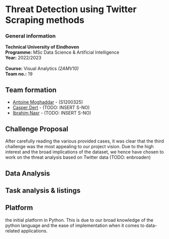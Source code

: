 # Threat Detection using Twitter Scraping methods
### General information<br>
**Technical University of Eindhoven<br>**
**Programme:** MSc Data Science & Artificial Intelligence<br>
**Year:** 2022/2023<br><br>
**Course:** Visual Analytics *(2AMV10)*<br>
**Team no.:** 19


## Team formation
- [Antoine Moghaddar](https://www.linkedin.com/in/antoine-moghaddar-b9129180) - (S1200325)
- [Casper Dert](https://www.linkedin.com/in/casper-dert-a03982172) - (TODO: INSERT S-NO)
- [Ibrahim Nasr]() - (TODO: INSERT S-NO)

## Challenge Proposal
After carefully reading the various provided cases, it was clear that the third challenge was the most appealing to our project vision.
Due to the high interest and the broad implications of the dataset, we hence have chosen to work on the threat analysis based on Twitter data (TODO: enbroaden)

## Data Analysis

## Task analysis & listings

## Platform
the initial platform in Python. This is due to our broad knowledge of the python language and the ease of implementation when it comes to data-related applications.


